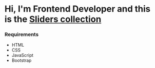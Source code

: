 ﻿# Hi, I'm Frontend Developer and this is the [Sliders collection](https://bart-git21.github.io/Sliders/)

### Requirements
- HTML
- CSS
- JavaScript
- Bootstrap
